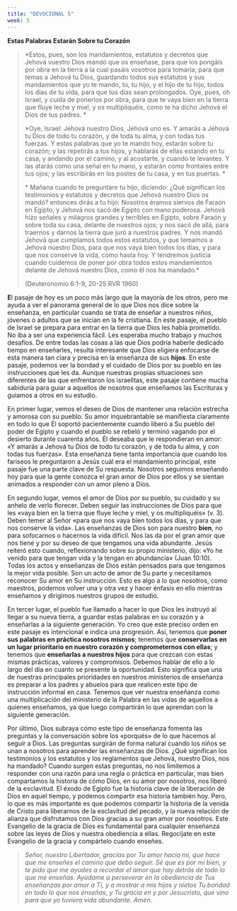 ```yaml
---
title: "DEVOCIONAL 5"
week: 5
---
```


**Estas Palabras Estarán Sobre tu Corazón**

> *Estos, pues, son los mandamientos, estatutos y decretos que Jehová
> vuestro Dios mandó que os enseñase, para que los pongáis por obra en
> la tierra a la cual pasáis vosotros para tomarla; para que temas a
> Jehová tu Dios, guardando todos sus estatutos y sus mandamientos que
> yo te mando, tú, tu hijo, y el hijo de tu hijo, todos los días de tu
> vida, para que tus días sean prolongados. Oye, pues, oh Israel, y
> cuida de ponerlos por obra, para que te vaya bien en la tierra que
> fluye leche y miel, y os multipliquéis, como te ha dicho Jehová el
> Dios de tus padres. *
>
> *Oye, Israel: Jehová nuestro Dios, Jehová uno es. Y amarás a Jehová tu
> Dios de todo tu corazón, y de toda tu alma, y con todas tus fuerzas. Y
> estas palabras que yo te mando hoy, estarán sobre tu corazón; y las
> repetirás a tus hijos, y hablarás de ellas estando en tu casa, y
> andando por el camino, y al acostarte, y cuando te levantes. Y las
> atarás como una señal en tu mano, y estarán como frontales entre tus
> ojos; y las escribirás en los postes de tu casa, y en tus puertas. *
>
> * Mañana cuando te preguntare tu hijo, diciendo: ¿Qué significan los
> testimonios y estatutos y decretos que Jehová nuestro Dios os
> mandó? entonces dirás a tu hijo: Nosotros éramos siervos de Faraón en
> Egipto, y Jehová nos sacó de Egipto con mano poderosa. Jehová hizo
> señales y milagros grandes y terribles en Egipto, sobre Faraón y sobre
> toda su casa, delante de nuestros ojos; y nos sacó de allá, para
> traernos y darnos la tierra que juró a nuestros padres. Y nos mandó
> Jehová que cumplamos todos estos estatutos, y que temamos a Jehová
> nuestro Dios, para que nos vaya bien todos los días, y para que nos
> conserve la vida, como hasta hoy. Y tendremos justicia cuando cuidemos
> de poner por obra todos estos mandamientos delante de Jehová nuestro
> Dios, como él nos ha mandado.*
>
> (Deuteronomio 6:1-9, 20-25 RVR 1960)

**E**l pasaje de hoy es un poco más largo que la mayoría de los otros,
pero me ayuda a ver el panorama general de lo que Dios nos dice sobre la
enseñanza, en particular cuando se trata de enseñar a nuestros niños,
jóvenes o adultos que se inician en la fe cristiana. En este pasaje, el
pueblo de Israel se prepara para entrar en la tierra que Dios les había
prometido. No iba a ser una experiencia fácil. Les esperaba mucho
trabajo y muchos desafíos. De entre todas las cosas a las que Dios
podría haberle dedicado tiempo en enseñarles, resulta interesante que
Dios eligiera enfocarse de esta manera tan clara y precisa en la
enseñanza de sus **hijos**. En este pasaje, podemos ver la bondad y el
cuidado de Dios por su pueblo en las instrucciones que les da. Aunque
nuestras propias situaciones son diferentes de las que enfrentaron los
israelitas, este pasaje contiene mucha sabiduría para guiar a aquellos
de nosotros que enseñamos las Escrituras y guiamos a otros en su
estudio.

En primer lugar, vemos el deseo de Dios de mantener una relación
estrecha y amorosa con su pueblo. Su amor inquebrantable se manifiesta
claramente en todo lo que Él soportó pacientemente cuando liberó a Su
pueblo del poder de Egipto y cuando el pueblo se rebeló y terminó
vagando por el desierto durante cuarenta años. Él deseaba que le
respondieran en amor: «Y amarás a Jehová tu Dios de todo tu corazón, y
de toda tu alma, y con todas tus fuerzas». Esta enseñanza tiene tanta
importancia que cuando los fariseos le preguntaron a Jesús cuál era el
mandamiento principal, este pasaje fue una parte clave de Su respuesta.
Nosotros seguimos enseñando hoy para que la gente conozca el gran amor
de Dios por ellos y se sientan animados a responder con un amor pleno a
Dios.

En segundo lugar, vemos el amor de Dios por su pueblo, su cuidado y su
anhelo de verlo florecer. Deben seguir las instrucciones de Dios para
que les «vaya bien en la tierra que fluye leche y miel, y os
multipliquéis» (v. 3). Deben temer al Señor «para que nos vaya bien
todos los días, y para que nos conserve la vida». Las enseñanzas de Dios
son para nuestro **bien**, no para sofocarnos o hacernos la vida
difícil. Nos las da por el gran amor que nos tiene y por su deseo de que
tengamos una vida abundante. Jesús reiteró esto cuando, reflexionando
sobre su propio ministerio, dijo: «Yo he venido para que tengan vida y
la tengan en abundancia» (Juan 10:10). Todas los actos y enseñanzas de
Dios están pensados para que tengamos la mejor vida posible. Son un acto
de amor de Su parte y necesitamos reconocer Su amor en Su instrucción.
Esto es algo a lo que nosotros, como maestros, podemos volver una y otra
vez y hacer énfasis en ello mientras enseñamos y dirigimos nuestros
grupos de estudio.

En tercer lugar, el pueblo fue llamado a hacer lo que Dios les instruyó
al llegar a su nueva tierra, a guardar estas palabras en su corazón y a
enseñarlas a la siguiente generación. Yo creo que este preciso orden en
este pasaje es intencional e indica una progresión. Así, tenemos que
**poner sus palabras en práctica nosotros mismos**; tenemos que
**conservarlas en un lugar prioritario en nuestro corazón y
comprometernos con ellas**; y tenemos que **enseñarlas a nuestros
hijos** para que crezcan con estas mismas prácticas, valores y
compromisos. Debemos hablar de ello a lo largo del día en cuanto se
presente la oportunidad. Esto significa que una de nuestras principales
prioridades en nuestros ministerios de enseñanza es preparar a los
padres y abuelos para que realicen este tipo de instrucción informal en
casa. Tenemos que ver nuestra enseñanza como una multiplicación del
ministerio de la Palabra en las vidas de aquellos a quienes enseñamos,
ya que luego compartirán lo que aprendan con la siguiente generación.

Por último, Dios subraya cómo este tipo de enseñanza fomenta las
preguntas y la conversación sobre los «porqués» de lo que hacemos al
seguir a Dios. Las preguntas surgirán de forma natural cuando los niños
se unan a nosotros para aprender las enseñanzas de Dios. ¿Qué significan
los testimonios y los estatutos y los reglamentos que Jehová, nuestro
Dios, nos ha mandado? Cuando surgen estas preguntas, no nos limitemos a
responder con una razón para una regla o práctica en particular, mas
bien compartamos la historia de cómo Dios, en su amor por nosotros, nos
liberó de la esclavitud. El éxodo de Egipto fue la historia clave de la
liberación de Dios en aquel tiempo, y podemos compartir esa historia
también hoy. Pero, lo que es más importante es que podemos compartir la
historia de la venida de Cristo para liberarnos de la esclavitud del
pecado, y la nueva relación de alianza que disfrutamos con Dios gracias
a su gran amor por nosotros. Este Evangelio de la gracia de Dios es
fundamental para cualquier enseñanza sobre las leyes de Dios y nuestra
obediencia a ellas. Regocíjate en este Evangelio de la gracia y
compártelo cuando enseñes.

> *Señor, nuestro Libertador, gracias por Tu amor hacia mí, que hace que
> me enseñes el camino que debo seguir. Sé que es por mi bien, y te pido
> que me ayudes a recordar el amor que hay detrás de todo lo que me
> enseñas. Ayúdame a perseverar en la obediencia de Tus enseñanzas por
> amor a Ti, y a mostrar a mis hijos y nietos Tu bondad en todo lo que
> nos enseñas, y Tu gracia en y por Jesucristo, que vino para que yo
> tuviera vida abundante. Amén.*
